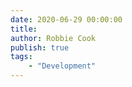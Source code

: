 ```yaml
---
date: 2020-06-29 00:00:00
title: 
author: Robbie Cook
publish: true
tags: 
	- "Development"
---
```


